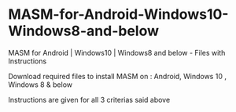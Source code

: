 # MASM-for-Android-Windows10-Windows8-and-below
MASM for Android | Windows10 | Windows8 and below - Files with Instructions

Download required files to install MASM on : Android, Windows 10 , Windows 8 & below

Instructions are given for all 3 criterias said above
